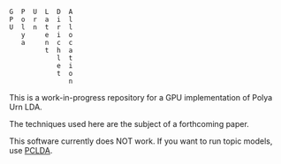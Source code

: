 ```
G  P  U  L  D  A
P  o  r  a  i  l
U  l  n  t  r  l
   y     e  i  o
   a     n  c  c
         t  h  a
            l  t
            e  i
            t  o
               n
```

This is a work-in-progress repository for a GPU implementation of Polya Urn LDA.

The techniques used here are the subject of a forthcoming paper.

This software currently does NOT work. If you want to run topic models, use [PCLDA](https://github.com/lejon/PartiallyCollapsedLDA).
